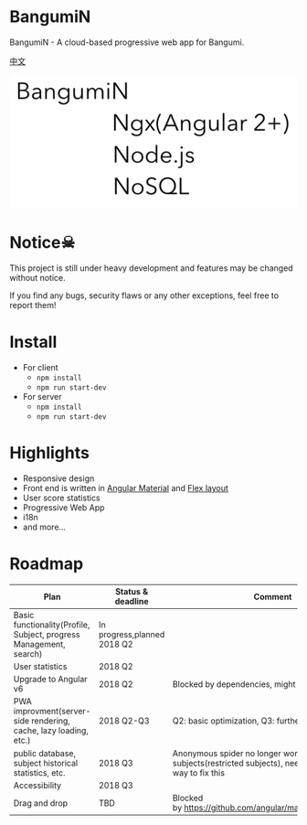 # BangumiN
BangumiN - A cloud-based progressive web app for Bangumi.

[中文](./documents/zh-Hans/README.md)

![name](./documents/en-US/images/name.png)

# Notice☠

This project is still under heavy development and features may be changed without notice.

If you find any bugs, security flaws or any other exceptions, feel free to report them!

# Install


* For client
    * `npm install`
    * `npm run start-dev`
* For server
    * `npm install`
    * `npm run start-dev`


# Highlights
* Responsive design
* Front end is written in [Angular Material](https://material.angular.io/) and [Flex layout](https://github.com/angular/flex-layout)
* User score statistics 
* Progressive Web App 
* i18n
* and more...



# Roadmap




| Plan | Status & deadline | Comment |
| --- | --- | --- |
| Basic functionality(Profile, Subject, progress Management, search) | In progress,planned 2018 Q2  |  |
| User statistics | 2018 Q2 |  |
| Upgrade to Angular v6 | 2018 Q2 | Blocked by dependencies, might be deferred |
| PWA improvment(server-side rendering, cache, lazy loading, etc.) | 2018 Q2-Q3 | Q2: basic optimization, Q3: further improvement |
| public database, subject historical statistics, etc. | 2018 Q3 | Anonymous spider no longer works for all subjects(restricted subjects), need to figure out a way to fix this |
| Accessibility  | 2018 Q3 |  |
| Drag and drop | TBD | Blocked by https://github.com/angular/material2/issues/8963 |



